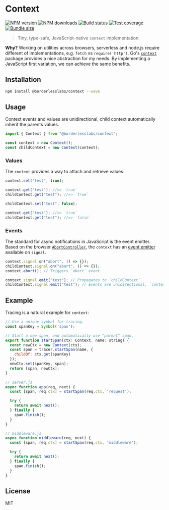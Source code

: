 # Context

[![NPM version][npm-image]][npm-url]
[![NPM downloads][downloads-image]][downloads-url]
[![Build status][travis-image]][travis-url]
[![Test coverage][coveralls-image]][coveralls-url]
[![Bundle size][bundlephobia-image]][bundlephobia-url]

> Tiny, type-safe, JavaScript-native `context` implementation.

**Why?** Working on utilities across browsers, serverless and node.js require different of implementations, e.g. `fetch` vs `require('http')`. Go's [`context`](https://blog.golang.org/context) package provides a nice abstraction for my needs. By implementing a JavaScript first variation, we can achieve the same benefits.

## Installation

```sh
npm install @borderlesslabs/context --save
```

## Usage

Context events and values are unidirectional, child context automatically inherit the parents values.

```js
import { Context } from "@borderlesslabs/context";

const context = new Context();
const childContext = new Context(context);
```

### Values

The `context` provides a way to attach and retrieve values.

```js
context.set("test", true);

context.get("test"); //=> `true`
childContext.get("test"); //=> `true`

childContext.set("test", false);

context.get("test"); //=> `true`
childContext.get("test"); //=> `false`
```

### Events

The standard for async notifications in JavaScript is the event emitter. Based on the browser [`AbortController`](https://developer.mozilla.org/en-US/docs/Web/API/AbortController), the `context` has an [event emitter](https://github.com/serviejs/events) available on `signal`.

```js
context.signal.on("abort", () => {});
childContext.signal.on("abort", () => {});
context.abort(); // Triggers `abort` event.

context.signal.emit("test"); // Propagates to `childContext`.
childContext.signal.emit("test"); // Events are unidirectional, `context` is not triggered.
```

## Example

Tracing is a natural example for `context`:

```js
// Use a unique symbol for tracing.
const spanKey = Symbol('span');

// Start a new span, and automatically use "parent" span.
export function startSpan(ctx: Context, name: string) {
  const newCtx = new Context(ctx);
  const span = tracer.startSpan(name, {
    childOf: ctx.get(spanKey)
  });
  newCtx.set(spanKey, span);
  return [span, newCtx];
}

// server.js
async function app(req, next) {
  const [span, req.ctx] = startSpan(req.ctx, 'request');

  try {
    return await next();
  } finally {
    span.finish();
  }
}

// middleware.js
async function middleware(req, next) {
  const [span, req.ctx] = startSpan(req.ctx, 'middleware');

  try {
    return await next();
  } finally {
    span.finish();
  }
}
```

## License

MIT

[npm-image]: https://img.shields.io/npm/v/@borderlesslabs/context.svg?style=flat
[npm-url]: https://npmjs.org/package/@borderlesslabs/context
[downloads-image]: https://img.shields.io/npm/dm/@borderlesslabs/context.svg?style=flat
[downloads-url]: https://npmjs.org/package/@borderlesslabs/context
[travis-image]: https://img.shields.io/travis/BorderlessLabs/context.svg?style=flat
[travis-url]: https://travis-ci.org/BorderlessLabs/context
[coveralls-image]: https://img.shields.io/coveralls/BorderlessLabs/context.svg?style=flat
[coveralls-url]: https://coveralls.io/r/BorderlessLabs/context?branch=master
[bundlephobia-image]: https://img.shields.io/bundlephobia/minzip/@borderlesslabs/context.svg
[bundlephobia-url]: https://bundlephobia.com/result?p=@borderlesslabs/context
